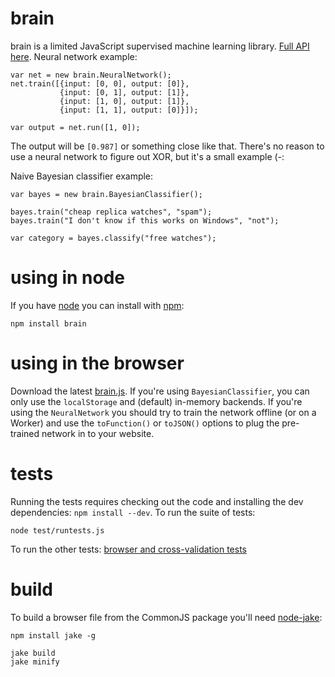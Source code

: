 # brain

brain is a limited JavaScript supervised machine learning library. [Full API here](http://harthur.github.com/brain). Neural network example:

	var net = new brain.NeuralNetwork();
	net.train([{input: [0, 0], output: [0]},
	           {input: [0, 1], output: [1]},
	           {input: [1, 0], output: [1]},
	           {input: [1, 1], output: [0]}]);
	
	var output = net.run([1, 0]);

The output will be `[0.987]` or something close like that. There's no reason to use a neural network to figure out XOR, but it's a small example (-:

Naive Bayesian classifier example:

	var bayes = new brain.BayesianClassifier();
	
	bayes.train("cheap replica watches", "spam");
	bayes.train("I don't know if this works on Windows", "not");
	
	var category = bayes.classify("free watches");


# using in node
If you have [node](http://nodejs.org/) you can install with [npm](http://github.com/isaacs/npm):

	npm install brain

# using in the browser
Download the latest [brain.js](http://github.com/harthur/brain/downloads). If you're using `BayesianClassifier`, you can only use the `localStorage` and (default) in-memory backends. If you're using the `NeuralNetwork` you should try to train the network offline (or on a Worker) and use the `toFunction()` or `toJSON()` options to plug the pre-trained network in to your website.


# tests
Running the tests requires checking out the code and installing the dev dependencies: `npm install --dev`. To run the suite of tests:

	node test/runtests.js
	
To run the other tests: [browser and cross-validation tests](https://github.com/harthur/brain/tree/master/test)

# build
To build a browser file from the CommonJS package you'll need [node-jake](https://github.com/mde/node-jake):

	npm install jake -g
	
	jake build
	jake minify
